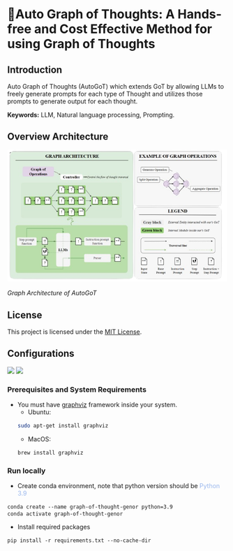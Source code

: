 # **💭Auto Graph of Thoughts: A Hands-free and Cost Effective Method for using Graph of Thoughts**

## Introduction
Auto Graph of Thoughts (AutoGoT) which extends GoT by allowing LLMs to freely generate prompts for each type of Thought and utilizes those prompts to generate output for each thought.

**Keywords:** LLM, Natural language processing, Prompting.

## Overview Architecture
<p align="center">
<img src="assets/current_got/Arch.png" />

<i>Graph Architecture of AutoGoT</i>
</p>


## License
This project is licensed under the [MIT License](./LICENSE).

## Configurations

<p align="left">
 <a href=""><img src="https://img.shields.io/badge/python-3.9-aff.svg"></a>
 <a href=""><img src="https://img.shields.io/badge/graphviz-fff.svg"></a>
</p>

### Prerequisites and System Requirements
- You must have [graphviz](https://graphviz.org) framework inside your system.
    - Ubuntu:
    ```zsh
    sudo apt-get install graphviz
    ```
    - MacOS:
    ```zsh
    brew install graphviz
    ```

### Run locally
- Create conda environment, note that python version should be <span style="color:#9BB8ED;">Python 3.9</span>
```
conda create --name graph-of-thought-genor python=3.9
conda activate graph-of-thought-genor
```

- Install required packages

```
pip install -r requirements.txt --no-cache-dir
```